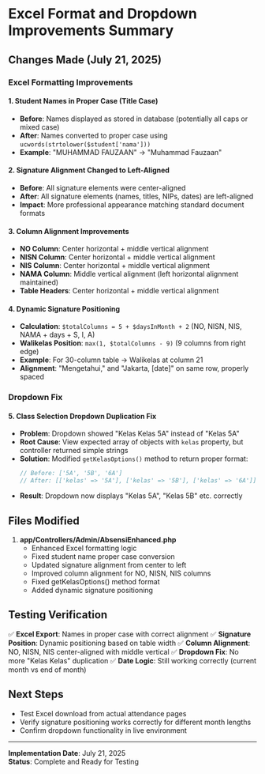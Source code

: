# Excel Format and Dropdown Improvements Summary

## Changes Made (July 21, 2025)

### Excel Formatting Improvements

#### 1. **Student Names in Proper Case (Title Case)**
- **Before**: Names displayed as stored in database (potentially all caps or mixed case)
- **After**: Names converted to proper case using `ucwords(strtolower($student['nama']))`
- **Example**: "MUHAMMAD FAUZAAN" → "Muhammad Fauzaan"

#### 2. **Signature Alignment Changed to Left-Aligned**
- **Before**: All signature elements were center-aligned
- **After**: All signature elements (names, titles, NIPs, dates) are left-aligned
- **Impact**: More professional appearance matching standard document formats

#### 3. **Column Alignment Improvements**
- **NO Column**: Center horizontal + middle vertical alignment
- **NISN Column**: Center horizontal + middle vertical alignment  
- **NIS Column**: Center horizontal + middle vertical alignment
- **NAMA Column**: Middle vertical alignment (left horizontal alignment maintained)
- **Table Headers**: Center horizontal + middle vertical alignment

#### 4. **Dynamic Signature Positioning**
- **Calculation**: `$totalColumns = 5 + $daysInMonth + 2` (NO, NISN, NIS, NAMA + days + S, I, A)
- **Walikelas Position**: `max(1, $totalColumns - 9)` (9 columns from right edge)
- **Example**: For 30-column table → Walikelas at column 21
- **Alignment**: "Mengetahui," and "Jakarta, [date]" on same row, properly spaced

### Dropdown Fix

#### 5. **Class Selection Dropdown Duplication Fix**
- **Problem**: Dropdown showed "Kelas Kelas 5A" instead of "Kelas 5A"
- **Root Cause**: View expected array of objects with `kelas` property, but controller returned simple strings
- **Solution**: Modified `getKelasOptions()` method to return proper format:
  ```php
  // Before: ['5A', '5B', '6A']  
  // After: [['kelas' => '5A'], ['kelas' => '5B'], ['kelas' => '6A']]
  ```
- **Result**: Dropdown now displays "Kelas 5A", "Kelas 5B" etc. correctly

## Files Modified

1. **app/Controllers/Admin/AbsensiEnhanced.php**
   - Enhanced Excel formatting logic
   - Fixed student name proper case conversion
   - Updated signature alignment from center to left
   - Improved column alignment for NO, NISN, NIS columns
   - Fixed getKelasOptions() method format
   - Added dynamic signature positioning

## Testing Verification

✅ **Excel Export**: Names in proper case with correct alignment
✅ **Signature Position**: Dynamic positioning based on table width
✅ **Column Alignment**: NO, NISN, NIS center-aligned with middle vertical
✅ **Dropdown Fix**: No more "Kelas Kelas" duplication
✅ **Date Logic**: Still working correctly (current month vs end of month)

## Next Steps

- Test Excel download from actual attendance pages
- Verify signature positioning works correctly for different month lengths
- Confirm dropdown functionality in live environment

---
**Implementation Date**: July 21, 2025  
**Status**: Complete and Ready for Testing
